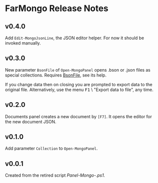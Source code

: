 # FarMongo Release Notes

## v0.4.0

Add `Edit-MongoJsonLine`, the JSON editor helper.
For now it should be invoked manually.

## v0.3.0

New parameter `BsonFile` of `Open-MongoPanel` opens .bson or .json files as special collections.
Requires [BsonFile](https://github.com/nightroman/BsonFile), see its help.

If you change data then on closing you are prompted to export data to the original file.
Alternatively, use the menu <kbd>F1</kbd> \ "Export data to file", any time.

## v0.2.0

Documents panel creates a new document by `[F7]`.
It opens the editor for the new document JSON.

## v0.1.0

Add parameter `Collection` to `Open-MongoPanel`.

## v0.0.1

Created from the retired script *Panel-Mongo-.ps1*.
